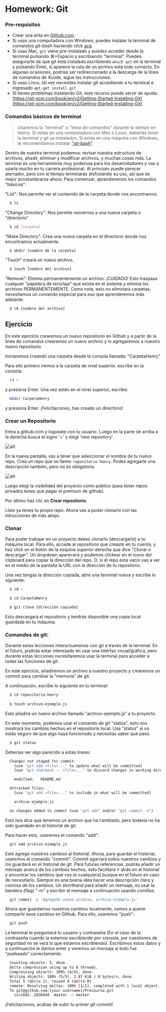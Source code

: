 # Homework: Git

### Pre-requisitos

* Crear una enta en [Github.com](https://www.github.com/).
* Si usas una computadora con Windows, puedes instalar la terminal de comandos _git-bash_ haciendo click [acá](https://git-for-windows.github.io/).
* Si usas Mac, `git` viene pre-instalado y puedes acceder desde la terminal pulsando ⌘+Espacio y escribiendo "terminal". Puedes asegurarte de que git está instalado escribiendo `which git` en la terminal y pulsando Enter, si aparece la ruta de un archivo está todo correcto. En algunas ocasiones, podrías ser redireccionado a la descarga de la línea de comandos de Xcode, sigue las instrucciones.
* Si usas Linux, tal vez necesites instalar git accediendo a tu terminal e ingresado `apt-get install git`
* Si tienes problemas instalando Git, este recurso puede servir de ayuda: [https://git-scm.com/book/en/v2/Getting-Started-Installing-Git](https://git-scm.com/book/en/v2/Getting-Started-Installing-Git)


### Comandos básicos de terminal

> Usaremos la "terminal" o "línea de comandos" durante tu tiempo en Henry. Si estás en una computadora con Mac o Linux, deberías tener la terminal y git ya instalados. Si estás en una máquina con Windows, te recomendamos instalar ["git-bash"](https://git-for-windows.github.io/).

Dentro de nuestra terminal podemos: revisar nuestra estructura de archivos, añadir, eliminar y modificar archivos, y muchas cosas más. La terminal es una herramienta muy poderosa para los desarrolladores y vas a usarla mucho en tu carrera profesional. Al principio puede parecer aterrador, pero con el tiempo terminarás disfrutando su uso, así que es mejor acostumbrarse ahora. Para comenzar, aprenderemos los comandos "básicos":

"List": Nos permite ver el contenido de la carpeta donde nos encontramos.
```bash
  $ ls
```


"Change Directory": Nos permite movernos a una nueva carpeta o "directorio"
```bash
  $ cd [carpeta]
```

"Make Directory": Crea una nueva carpeta en el directorio donde nos encontramos actualmente.
```bash
  $ mkdir [nombre de la carpeta]
```

"Touch" creará un nuevo archivo.
```bash
  $ touch [nombre del archivo]
```

"Remove": Elimina permanentemente un archivo. ¡CUIDADO! Esto traspasa cualquier "papelera de reciclaje" que exista en el sistema y elimina los archivos PERMANENTEMENTE. Como nota, esto no eliminará carpetas, necesitamos un comando especial para eso que aprenderemos más adelante.

```bash
  $ rm [nombre del archivo]
```

## Ejercicio

En este ejercicio crearemos un nuevo repositorio en Github y a partir de la linea de comandos crearemos un nuevo archivo y lo agregaremos a nuestro nuevo repositorio.

Iniciaremos creando una carpeta desde la consola llamada: "CarpetaHenry"

Para ello primero iremos a la carpeta de nivel superior, escribe en la consola:

```bash
  cd ~
```

y presiona Enter. Una vez estés en el nivel superior, escribe:

```bash
  mkdir CarpetaHenry
```

y presiona Enter. ¡Felicitaciones, has creado un directorio!

### Crear un Repositorio

Entra a github.com y logueate con tu usuario. Luego en la parte de arriba a la derecha buscá el signo '+' y elegí 'new repository'.

![alt](../img/repo-create.png)

En la nueva pantalla, vas a tener que seleccionar el nombre de tu nuevo repo. Crea un repo que se llame: `repositorio-henry`. Podes agregarle una descripción también, pero no es obligatoria.

![alt](../img/create-repository-name.png)

Luego elegí la visibilidad del proyecto como público (para tener repos privados tenes que pagar el premium de github).

Por último haz clic en **Crear repositorio**.

Listo ya tenes tu propio repo. Ahora vas a poder clonarlo con las intrucciones de más abajo.

### Clonar

Para poder trabajar en un proyecto debes clonarlo (descargarlo) a tu máquina local. Para ello, accede al repositorio que creaste en tu cuenta, y haz click en el botón de la esquina superior derecha que dice "Clonar o descargar". Un dropdown aparecerá y podemos clickear en el icono del clipboard para copiar la dirección del repo. O, si el repo esta vacio vas a ver en el medio de la pantalla la URL con la dirección de tu repositorio.

Una vez tengas la dirección copiada, abre una terminal nueva y escribe lo siguiente:


```bash
  $ cd ~

  $ cd CarpetaHenry

  $ git clone [dirección copiada]
```

Esto descargará el repositorio y tendrás disponible una copia local guardada en tu máquina.

### Comandos de git:

Durante estas lecciones interactuaremos con git a través de la terminal. En el futuro, podrías estar interesado en usar una interfaz visual/gráfica, pero durante estas lecciones necesitaremos usar la terminal para acceder a todas las funciones de git.

En este ejercicio, añadiremos un archivo a nuestro proyecto y crearemos un commit para cambiar la "memoria" de git.

A continuación, escribe lo siguiente en tu terminal:

```bash
  $ cd repositorio-henry
  
  $ touch archivo-ejemplo.js
```

Esto añadirá un nuevo archivo llamado "archivo-ejemplo.js" a tu proyecto.

En este momento, podemos usar el comando de git "status", esto nos mostrará los cambios hechos en el repositorio local. Usa "status" si no estás seguro de que algo haya funcionado y necesitas saber qué pasó.

```bash
  $ git status
```

Deberías ver algo parecido a estas líneas:

```bash
  Changes not staged for commit:
    (use "git add <file>..." to update what will be committed)
    (use "git checkout -- <file>..." to discard changes in working directory)

    modified:   README.md

  Untracked files:
    (use "git add <file>..." to include in what will be committed)

    archivo-ejemplo.js

  no changes added to commit (use "git add" and/or "git commit -a")
```

Esto nos dice que tenemos un archivo que ha cambiado, pero todavía no ha sido guardado en el historial de git.

Para hacer esto, usaremos el comando "add":


```bash
  git add archivo-ejemplo.js
```

Esto agregó nuestros cambios al historial. Ahora, para guardar el historial, usaremos el comando "commit". Commit agarrará todos nuestros cambios y los guardará en el historial de git. Para futuras referencias, podrás añadir un mensaje acerca de los cambios hechos, esto facilitará ir atrás en el historial y encontrar los cambios que vos (o cualquiera) busque en el futuro en caso de necesitarlo. Siempre es una buena idea hacer una descripción clara y concisa de los cambios. Un _shorthand_ para añadir un mensaje, es usar la bandera (flag) "-m" y escribir el mensaje a continuación usando comillas.

```bash
  git commit -m 'Agregado nuevo archivo, archivo-ejemplo.js'
```

Ahora que guardamos nuestros cambios localmente, vamos a querer compartir esos cambios en Github. Para ello, usaremos "push":

```bash
  git push
```

La terminal te preguntará tu usuario y contraseña (En el caso de la contraseña cuando la estemos escribiendo por consola, por cuestiones de seguridad no se verá lo que estamos escribiendo). Escribimos estos datos y a continuación le damos enter y veremos un mensaje si todo fue "pusheado" correctamente:

```bash
  Counting objects: 5, done.
  Delta compression using up to 8 threads.
  Compressing objects: 100% (4/4), done.
  Writing objects: 100% (5/5), 2.97 KiB | 0 bytes/s, done.
  Total 5 (delta 1), reused 0 (delta 0)
  remote: Resolving deltas: 100% (1/1), completed with 1 local object.
  To git@github.com:[your username]/Precourse.git
    cccc682..283b9dd  master -> master
```

¡Felicitaciones, acabas de subir tu primer git commit!
